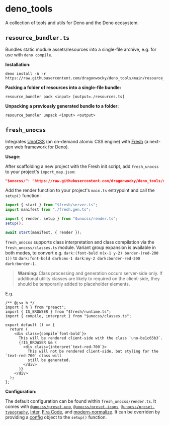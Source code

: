# deno_tools

A collection of tools and utils for Deno and the Deno ecosystem.

## `resource_bundler.ts`

Bundles static module assets/resources into a single-file archive,
e.g. for use with `deno compile`.

**Installation:**

```
deno install -A -r https://raw.githubusercontent.com/dragonwocky/deno_tools/main/resource_bundler.ts
```

**Packing a folder of resources into a single-file bundle:**

```
resource_bundler pack <input> [output=./resources.ts]
```

**Unpacking a previously generated bundle to a folder:**

```
resource_bundler unpack <input> <output>
```

## `fresh_unocss`

Integrates [UnoCSS](https://github.com/unocss/unocss) (an on-demand atomic CSS engine)
with [Fresh](https://fresh.deno.dev) (a next-gen web framework for Deno).

**Usage:**

After scaffolding a new project with the Fresh init script,
add `fresh_unocss` to your project's `import_map.json`:

```json
"$unocss/": "https://raw.githubusercontent.com/dragonwocky/deno_tools/main/fresh_unocss/",
```

Add the render function to your project's `main.ts` entrypoint and call the `setup()` function:

```ts
import { start } from "$fresh/server.ts";
import manifest from "./fresh.gen.ts";

import { render, setup } from "$unocss/render.ts";
setup();

await start(manifest, { render });
```

`fresh_unocss` supports class interpretation and class compilation via
the `fresh_unocss/classes.ts` module. Variant group expansion is available in both modes,
to convert e.g. `dark:(font-bold m(x-1 y-2) border-(red-200 1))` to
`dark:font-bold dark:mx-1 dark:my-2 dark:border-red-200 dark:border-1`.

> **Warning:** Class processing and generation occurs server-side only.
> If additional utility classes are likely to required on the client-side,
> they should be temporarily added to placeholder elements.

E.g.

```tsx
/** @jsx h */
import { h } from "preact";
import { IS_BROWSER } from "$fresh/runtime.ts";
import { compile, interpret } from "$unocss/classes.ts";

export default () => {
  return (
    <div class={compile`font-bold`}>
      This will be rendered client-side with the class `uno-be1c65b3`.
      {!IS_BROWSER && (
        <div class={interpret`text-red-700`}>
          This will not be rendered client-side, but styling for the `text-red-700` class will
          still be generated.
        </div>
      )}
    </div>
  );
};
```

**Configuration:**

The default configuration can be found within `fresh_unocss/render.ts`.
It comes with [`@unocss/preset-uno`](https://github.com/unocss/unocss/tree/main/packages/preset-uno),
[`@unocss/preset-icons`](https://github.com/unocss/unocss/tree/main/packages/preset-icons),
[`@unocss/preset-typography`](https://github.com/unocss/unocss/tree/main/packages/preset-typography),
[Inter](https://rsms.me/inter/), [Fira Code](https://github.com/tonsky/FiraCode),
and [modern-normalize](https://github.com/sindresorhus/modern-normalize). It can
be overriden by providing a [config](https://github.com/unocss/unocss#configurations)
object to the `setup()` function.

